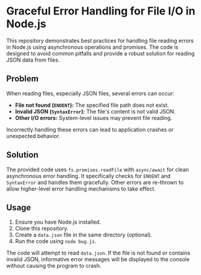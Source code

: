 # Graceful Error Handling for File I/O in Node.js

This repository demonstrates best practices for handling file reading errors in Node.js using asynchronous operations and promises.  The code is designed to avoid common pitfalls and provide a robust solution for reading JSON data from files.

## Problem

When reading files, especially JSON files, several errors can occur:

* **File not found (`ENOENT`):** The specified file path does not exist.
* **Invalid JSON (`SyntaxError`):** The file's content is not valid JSON.
* **Other I/O errors:** System-level issues may prevent file reading.

Incorrectly handling these errors can lead to application crashes or unexpected behavior.

## Solution

The provided code uses `fs.promises.readFile` with `async/await` for clean asynchronous error handling. It specifically checks for `ENOENT` and `SyntaxError` and handles them gracefully. Other errors are re-thrown to allow higher-level error handling mechanisms to take effect.

## Usage

1.  Ensure you have Node.js installed.
2.  Clone this repository.
3.  Create a `data.json` file in the same directory (optional).
4.  Run the code using `node bug.js`.

The code will attempt to read `data.json`. If the file is not found or contains invalid JSON, informative error messages will be displayed to the console without causing the program to crash.
